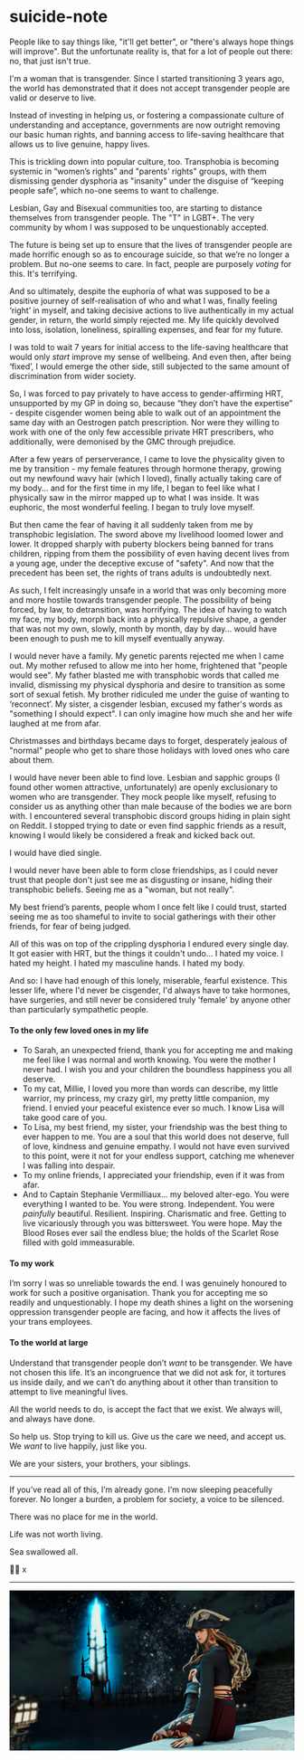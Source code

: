 # suicide-note

People like to say things like, "it'll get better", or "there's always hope things will improve". But the unfortunate reality is, that for a lot of people out there: no, that just isn't true.

I'm a woman that is transgender. Since I started transitioning 3 years ago, the world has demonstrated that it does not accept transgender people are valid or deserve to live.

Instead of investing in helping us, or fostering a compassionate culture of understanding and acceptance, governments are now outright removing our basic human rights, and banning access to life-saving healthcare that allows us to live genuine, happy lives.

This is trickling down into popular culture, too. Transphobia is becoming systemic in “women’s rights” and "parents' rights" groups, with them dismissing gender dysphoria as "insanity" under the disguise of “keeping people safe”, which no-one seems to want to challenge.

Lesbian, Gay and Bisexual communities too, are starting to distance themselves from transgender people. The "T" in LGBT+. The very community by whom I was supposed to be unquestionably accepted.

The future is being set up to ensure that the lives of transgender people are made horrific enough so as to encourage suicide, so that we’re no longer a problem.
But no-one seems to care. In fact, people are purposely *voting* for this. It's terrifying.

And so ultimately, despite the euphoria of what was supposed to be a positive journey of self-realisation of who and what I was, finally feeling ‘right’ in myself, and taking decisive actions to live authentically in my actual gender, in return, the world simply rejected me. My life quickly devolved into loss, isolation, loneliness, spiralling expenses, and fear for my future.

I was told to wait 7 years for initial access to the life-saving healthcare that would only *start* improve my sense of wellbeing. And even then, after being ‘fixed’, I would emerge the other side, still subjected to the same amount of discrimination from wider society.

So, I was forced to pay privately to have access to gender-affirming HRT, unsupported by my GP in doing so, because “they don’t have the expertise” - despite cisgender women being able to walk out of an appointment the same day with an Oestrogen patch prescription. Nor were they willing to work with one of the only few accessible private HRT prescribers, who additionally, were demonised by the GMC through prejudice.

After a few years of perserverance, I came to love the physicality given to me by transition - my female features through hormone therapy, growing out my newfound wavy hair (which I loved), finally actually taking care of my body... and for the first time in my life, I began to feel like what I physically saw in the mirror mapped up to what I was inside. It was euphoric, the most wonderful feeling. I began to truly love myself.

But then came the fear of having it all suddenly taken from me by transphobic legislation. The sword above my livelihood loomed lower and lower. It dropped sharply with puberty blockers being banned for trans children, ripping from them the possibility of even having decent lives from a young age, under the deceptive excuse of "safety". And now that the precedent has been set, the rights of trans adults is undoubtedly next.

As such, I felt increasingly unsafe in a world that was only becoming more and more hostile towards transgender people. The possibility of being forced, by law, to detransition, was horrifying. The idea of having to watch my face, my body, morph back into a physically repulsive shape, a gender that was not my own, slowly, month by month, day by day... would have been enough to push me to kill myself eventually anyway.

I would never have a family. My genetic parents rejected me when I came out. My mother refused to allow me into her home, frightened that "people would see". My father blasted me with transphobic words that called me invalid, dismissing my physical dysphoria and desire to transition as some sort of sexual fetish. My brother ridiculed me under the guise of wanting to ‘reconnect’. My sister, a cisgender lesbian, excused my father's words as "something I should expect". I can only imagine how much she and her wife laughed at me from afar.

Christmasses and birthdays became days to forget, desperately jealous of "normal" people who get to share those holidays with loved ones who care about them.

I would have never been able to find love. Lesbian and sapphic groups (I found other women attractive, unfortunately) are openly exclusionary to women who are transgender. They mock people like myself, refusing to consider us as anything other than male because of the bodies we are born with. I encountered several transphobic discord groups hiding in plain sight on Reddit. I stopped trying to date or even find sapphic friends as a result, knowing I would likely be considered a freak and kicked back out.

I would have died single.

I would never have been able to form close friendships, as I could never trust that people don't just see me as disgusting or insane, hiding their transphobic beliefs. Seeing me as a "woman, but not really".

My best friend’s parents, people whom I once felt like I could trust, started seeing me as too shameful to invite to social gatherings with their other friends, for fear of being judged.

All of this was on top of the crippling dysphoria I endured every single day. It got easier with HRT, but the things it couldn't undo... I hated my voice. I hated my height. I hated my masculine hands. I hated my body. 

And so: I have had enough of this lonely, miserable, fearful existence. This lesser life, where I'd never be cisgender, I'd always have to take hormones, have surgeries, and still never be considered truly 'female' by anyone other than particularly sympathetic people.

#### To the only few loved ones in my life
- To Sarah, an unexpected friend, thank you for accepting me and making me feel like I was normal and worth knowing. You were the mother I never had. I wish you and your children the boundless happiness you all deserve.
- To my cat, Millie, I loved you more than words can describe, my little warrior, my princess, my crazy girl, my pretty little companion, my friend. I envied your peaceful existence ever so much. I know Lisa will take good care of you.
- To Lisa, my best friend, my sister, your friendship was the best thing to ever happen to me. You are a soul that this world does not deserve, full of love, kindness and genuine empathy. I would not have even survived to this point, were it not for your endless support, catching me whenever I was falling into despair.
- To my online friends, I appreciated your friendship, even if it was from afar.
- And to Captain Stephanie Vermilliaux... my beloved alter-ego. You were everything I wanted to be. You were strong. Independent. You were *painfully* beautiful. Resilient. Inspiring. Charismatic and free. Getting to live vicariously through you was bittersweet. You were hope.
May the Blood Roses ever sail the endless blue; the holds of the Scarlet Rose filled with gold immeasurable.

#### To my work

I’m sorry I was so unreliable towards the end. I was genuinely honoured to work for such a positive organisation. Thank you for accepting me so readily and unquestionably.
I hope my death shines a light on the worsening oppression transgender people are facing, and how it affects the lives of your trans employees.

#### To the world at large

Understand that transgender people don’t *want* to be transgender. We have not chosen this life. It’s an incongruence that we did not ask for, it tortures us inside daily, and we can’t do anything about it other than transition to attempt to live meaningful lives.

All the world needs to do, is accept the fact that we exist.
We always will, and always have done.

So help us. Stop trying to kill us. Give us the care we need, and accept us. We *want* to live happily, just like you.

We are your sisters, your brothers, your siblings.

---

If you’ve read all of this, I’m already gone. I'm now sleeping peacefully forever. No longer a burden, a problem for society, a voice to be silenced.

There was no place for me in the world.

Life was not worth living.

Sea swallowed all.

🏴‍☠️ x

---

![](./ffxiv_dx11-Neneko_Undine-2024-06-23-03-36-26.jpg)
